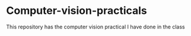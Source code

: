 # Computer-vision-practicals
This repository has the computer vision practical I have done in the class
